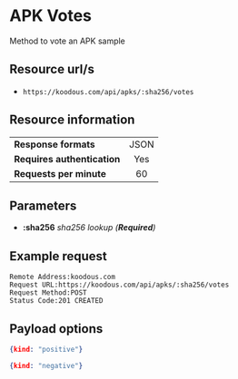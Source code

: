 # APK Votes

Method to vote an APK sample

## Resource url/s

* `https://koodous.com/api/apks/:sha256/votes`

## Resource information

| | |
| ------------- |:-------------:|
| **Response formats** | JSON |
| **Requires authentication** | Yes |
| **Requests per minute** | 60|

## Parameters

* **:sha256** _sha256 lookup (**Required**)_

## Example request

```
Remote Address:koodous.com
Request URL:https://koodous.com/api/apks/:sha256/votes
Request Method:POST
Status Code:201 CREATED
```

## Payload options

```json
{kind: "positive"}
```

```json
{kind: "negative"}
```